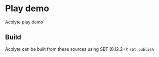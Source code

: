 # Play demo

Acolyte play demo

## Build

Acolyte can be built from these sources using SBT (0.12.2+): `sbt publish`
